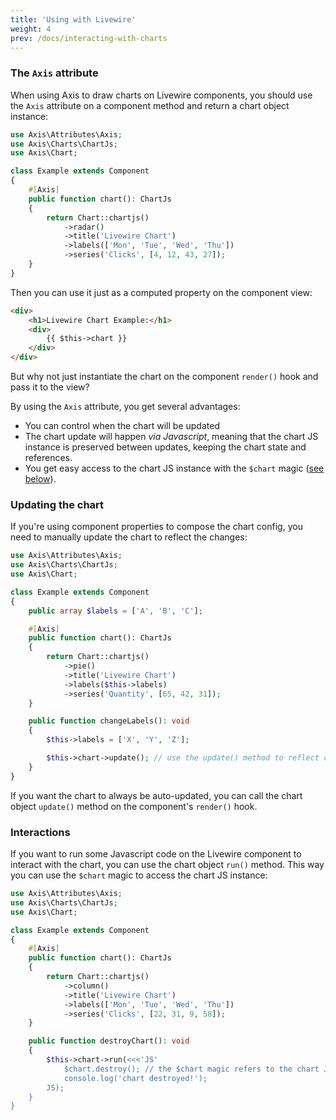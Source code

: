 ```yaml
---
title: 'Using with Livewire'
weight: 4
prev: /docs/interacting-with-charts
---
```


### The `Axis` attribute

When using Axis to draw charts on Livewire components, you should use the `Axis` attribute on a component method and return a chart object instance:

```php
use Axis\Attributes\Axis;
use Axis\Charts\ChartJs;
use Axis\Chart;

class Example extends Component
{
    #[Axis]
    public function chart(): ChartJs
    {
        return Chart::chartjs()
            ->radar()
            ->title('Livewire Chart')
            ->labels(['Mon', 'Tue', 'Wed', 'Thu'])
            ->series('Clicks', [4, 12, 43, 27]);
    }
}
```

Then you can use it just as a computed property on the component view:

```html
<div>
    <h1>Livewire Chart Example:</h1>
    <div>
        {{ $this->chart }}
    </div>
</div>
```

But why not just instantiate the chart on the component `render()` hook and pass it to the view?

By using the `Axis` attribute, you get several advantages:
- You can control when the chart will be updated
- The chart update will happen *via Javascript*, meaning that the chart JS instance is preserved between updates, keeping the chart state and references.
- You get easy access to the chart JS instance with the `$chart` magic ([see below](#interactions)).

### Updating the chart

If you're using component properties to compose the chart config, you need to manually update the chart to reflect the changes:

```php
use Axis\Attributes\Axis;
use Axis\Charts\ChartJs;
use Axis\Chart;

class Example extends Component
{
    public array $labels = ['A', 'B', 'C'];

    #[Axis]
    public function chart(): ChartJs
    {
        return Chart::chartjs()
            ->pie()
            ->title('Livewire Chart')
            ->labels($this->labels)
            ->series('Quantity', [65, 42, 31]);
    }

    public function changeLabels(): void
    {
        $this->labels = ['X', 'Y', 'Z'];

        $this->chart->update(); // use the update() method to reflect changes
    }
}
```

If you want the chart to always be auto-updated, you can call the chart object `update()` method on the component's `render()` hook.

### Interactions

If you want to run some Javascript code on the Livewire component to interact with the chart, you can use the chart object `run()` method. This way you can use the `$chart` magic to access the chart JS instance:

```php
use Axis\Attributes\Axis;
use Axis\Charts\ChartJs;
use Axis\Chart;

class Example extends Component
{
    #[Axis]
    public function chart(): ChartJs
    {
        return Chart::chartjs()
            ->column()
            ->title('Livewire Chart')
            ->labels(['Mon', 'Tue', 'Wed', 'Thu'])
            ->series('Clicks', [22, 31, 9, 58]);
    }

    public function destroyChart(): void
    {
        $this->chart->run(<<<'JS'
            $chart.destroy(); // the $chart magic refers to the chart JS instance
            console.log('chart destroyed!');
        JS);
    }
}
```